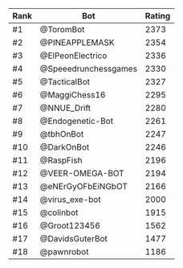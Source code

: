 Rank|Bot|Rating
---|---|---
#1|@ToromBot|2373
#2|@PINEAPPLEMASK|2354
#3|@ElPeonElectrico|2336
#4|@Speeedrunchessgames|2330
#5|@TacticalBot|2327
#6|@MaggiChess16|2295
#7|@NNUE_Drift|2280
#8|@Endogenetic-Bot|2261
#9|@tbhOnBot|2247
#10|@DarkOnBot|2246
#11|@RaspFish|2196
#12|@VEER-OMEGA-BOT|2194
#13|@eNErGyOFbEiNGbOT|2166
#14|@virus_exe-bot|2000
#15|@colinbot|1915
#16|@Groot123456|1562
#17|@DavidsGuterBot|1477
#18|@pawnrobot|1186
